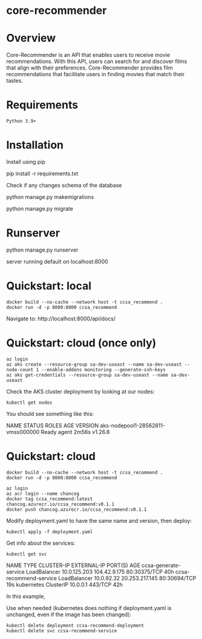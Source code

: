 # core-recommender

# Overview
Core-Recommender is an API that enables users to receive movie recommendations. With this API, users can search for and discover films that align with their preferences. Core-Recommender provides film recommendations that facilitate users in finding movies that match their tastes.


# Requirements
    Python 3.9+

# Installation

Install using pip

pip install -r requirements.txt

Check if any changes schema of the database

python manage.py makemigrations

python manage.py migrate

# Runserver

python manage.py runserver

server running default on localhost:8000

# Quickstart: local

```console
docker build --no-cache --network host -t ccsa_recommend .
docker run -d -p 8000:8000 ccsa_recommend
```

Navigate to: http://localhost:8000/api/docs/

# Quickstart: cloud (once only)


```console
az login
az aks create --resource-group sa-dev-useast --name sa-dev-useast --node-count 1 --enable-addons monitoring --generate-ssh-keys
az aks get-credentials --resource-group sa-dev-useast --name sa-dev-useast
```

Check the AKS cluster deployment by looking at our nodes:

```console
kubectl get nodes
```

You should see something like this:

NAME                                STATUS   ROLES   AGE     VERSION
aks-nodepool1-28562811-vmss000000   Ready    agent   2m56s   v1.26.6

# Quickstart: cloud

```console
docker build --no-cache --network host -t ccsa_recommend .
docker run -d -p 8000:8000 ccsa_recommend
```

```console
az login
az acr login --name chancog
docker tag ccsa_recommend:latest chancog.azurecr.io/ccsa_recommend:v0.1.1
docker push chancog.azurecr.io/ccsa_recommend:v0.1.1
```

Modify deployment.yaml to have the same name and version, then deploy:

```console
kubectl apply -f deployment.yaml
```

Get info about the services:

```console
kubectl get svc
```

NAME                     TYPE           CLUSTER-IP     EXTERNAL-IP      PORT(S)        AGE
ccsa-generate-service    LoadBalancer   10.0.125.203   104.42.9.175     80:30375/TCP   40h
ccsa-recommend-service   LoadBalancer   10.0.92.32     20.253.217.145   80:30694/TCP   19s
kubernetes               ClusterIP      10.0.0.1       <none>           443/TCP        42h

In this example, 

Use when needed (kubernetes does nothing if deployment.yaml is unchanged, even if the image has been changed):

```console
kubectl delete deployment ccsa-recommend-deployment
kubectl delete svc ccsa-recommend-service
```